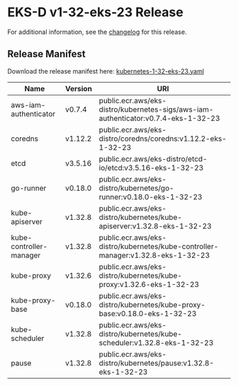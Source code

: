 # EKS-D v1-32-eks-23 Release

For additional information, see the [changelog](CHANGELOG-v1-32-eks-23.md) for this release.

## Release Manifest

Download the release manifest here: [kubernetes-1-32-eks-23.yaml](https://distro.eks.amazonaws.com/kubernetes-1-32/kubernetes-1-32-eks-23.yaml)

| Name | Version | URI |
|------|---------|-----|
| aws-iam-authenticator | v0.7.4 | public.ecr.aws/eks-distro/kubernetes-sigs/aws-iam-authenticator:v0.7.4-eks-1-32-23 |
| coredns | v1.12.2 | public.ecr.aws/eks-distro/coredns/coredns:v1.12.2-eks-1-32-23 |
| etcd | v3.5.16 | public.ecr.aws/eks-distro/etcd-io/etcd:v3.5.16-eks-1-32-23 |
| go-runner | v0.18.0 | public.ecr.aws/eks-distro/kubernetes/go-runner:v0.18.0-eks-1-32-23 |
| kube-apiserver | v1.32.8 | public.ecr.aws/eks-distro/kubernetes/kube-apiserver:v1.32.8-eks-1-32-23 |
| kube-controller-manager | v1.32.8 | public.ecr.aws/eks-distro/kubernetes/kube-controller-manager:v1.32.8-eks-1-32-23 |
| kube-proxy | v1.32.6 | public.ecr.aws/eks-distro/kubernetes/kube-proxy:v1.32.6-eks-1-32-23 |
| kube-proxy-base | v0.18.0 | public.ecr.aws/eks-distro/kubernetes/kube-proxy-base:v0.18.0-eks-1-32-23 |
| kube-scheduler | v1.32.8 | public.ecr.aws/eks-distro/kubernetes/kube-scheduler:v1.32.8-eks-1-32-23 |
| pause | v1.32.8 | public.ecr.aws/eks-distro/kubernetes/pause:v1.32.8-eks-1-32-23 |
